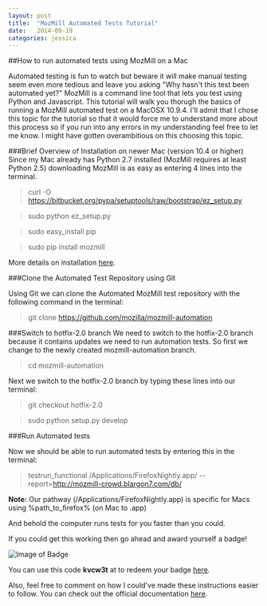 ```yaml
---
layout: post
title:  "MozMill Automated Tests Tutorial" 
date:   2014-09-19
categories: jessica
--- 
```

##How to run automated tests using MozMill on a Mac

Automated testing is fun to watch but beware it will make manual testing seem even more tedious and leave you asking "Why hasn't this test been automated yet?" MozMill is a command line tool that lets you test using Python and Javascript. This tutorial will walk you thorugh the basics of running a MozMill automated test on a MacOSX 10.9.4. I'll admit that I chose this topic for the tutorial so that it would force me to understand more about this process so if you run into any errors in my understanding feel free to let me know. I might have gotten overambitious on this choosing this topic. 

###Brief Overview of Installation on newer Mac (version 10.4 or higher)
 Since my Mac already has Python 2.7 installed (MozMill requires at least Python 2.5) downloading MozMill is as easy as entering 4 lines into the terminal. 

> curl -O https://bitbucket.org/pypa/setuptools/raw/bootstrap/ez_setup.py

> sudo python ez_setup.py

> sudo easy_install pip

> sudo pip install mozmill

More details on installation [here](https://developer.mozilla.org/en-US/docs/Mozilla/Projects/Mozmill#Installation).

###Clone the Automated Test Repository using Git

Using Git we can clone the Automated MozMill test repository with the following command in the terminal: 

>git clone https://github.com/mozilla/mozmill-automation 

###Switch to hotfix-2.0 branch 
We need to switch to the hotfix-2.0 branch because it contains updates we need to run automation tests. So first we change to the newly created mozmill-automation branch. 

> cd mozmill-automation

Next we switch to the hotfix-2.0 branch by typing these lines into our terminal: 

> git checkout hotfix-2.0

> sudo python setup.py develop 

###Run Automated tests 

Now we should be able to run automated tests by entering this in the terminal:  

>testrun_functional /Applications/FirefoxNightly.app/ --report=http://mozmill-crowd.blargon7.com/db/

**Note:**  Our pathway (/Applications/FirefoxNightly.app) is specific for Macs using %path_to_firefox% (on Mac to .app)

<!---Here's another prompt to run automated tests: 

>mozmill -t firefox/tests/functional/testPreferences/testRestoreHomepageToDefault.js -b /Applications/FirefoxNightly.app
-->

And behold the computer runs tests for you faster than you could. 

If you could get this working then go ahead and award yourself a badge! 

![Image of Badge](http://chart.apis.google.com/chart?chl=https%3A%2F%2Fbadges.mozilla.org%2Fen-US%2Fbadges%2Fclaim%2Fkvcw3t&chs=200x200&cht=qr&choe=UTF-8) 

You can use this code **kvcw3t** at to redeem your badge [here](https://badges.mozilla.org/). 

Also, feel free to comment on how I could've made these instructions easier to follow. You can check out the official documentation [here](https://developer.mozilla.org/en-US/docs/Mozilla/QA/Mozmill_tests). 